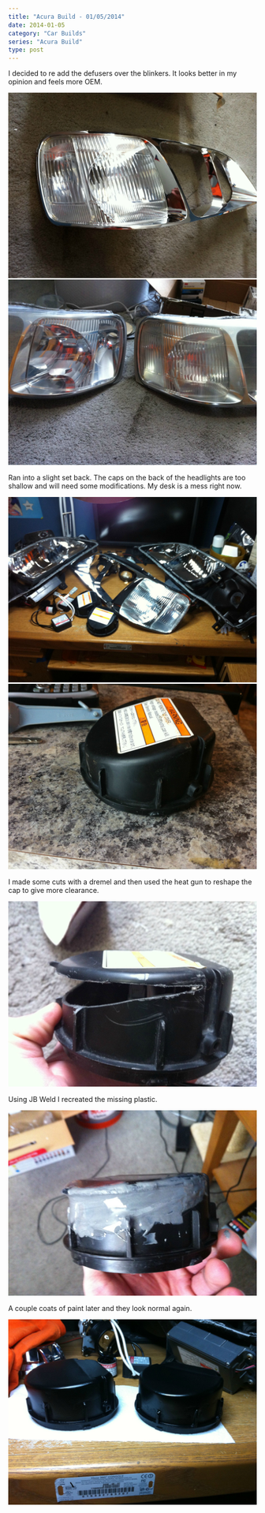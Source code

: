 ```yaml
---
title: "Acura Build - 01/05/2014"
date: 2014-01-05
category: "Car Builds"
series: "Acura Build"
type: post
---
```


I decided to re add the defusers over the blinkers. It looks better in my opinion and feels more OEM.

![](images/1.jpg)
![](images/2.jpg)

Ran into a slight set back. The caps on the back of the headlights are too shallow and will need some modifications. My desk is a mess right now.

![](images/3.jpg)
![](images/4.jpg)

I made some cuts with a dremel and then used the heat gun to reshape the cap to give more clearance.

![](images/5.jpg)

Using JB Weld I recreated the missing plastic.

![](images/6.jpg)

A couple coats of paint later and they look normal again.

![](images/7.jpg)
